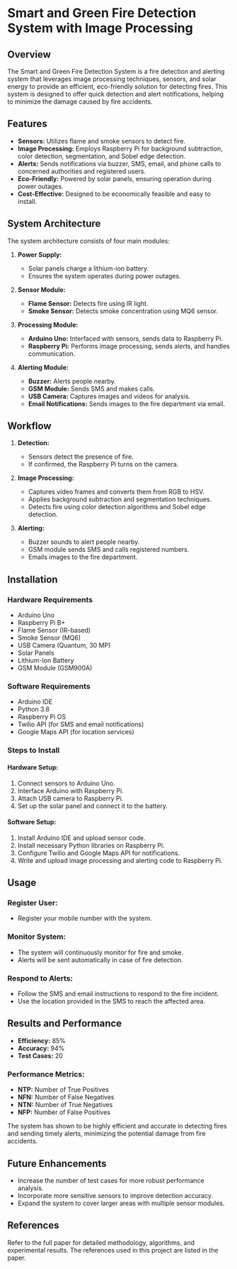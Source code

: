 # Smart and Green Fire Detection System with Image Processing

## Overview
The Smart and Green Fire Detection System is a fire detection and alerting system that leverages image processing techniques, sensors, and solar energy to provide an efficient, eco-friendly solution for detecting fires. This system is designed to offer quick detection and alert notifications, helping to minimize the damage caused by fire accidents.

## Features
- **Sensors:** Utilizes flame and smoke sensors to detect fire.
- **Image Processing:** Employs Raspberry Pi for background subtraction, color detection, segmentation, and Sobel edge detection.
- **Alerts:** Sends notifications via buzzer, SMS, email, and phone calls to concerned authorities and registered users.
- **Eco-Friendly:** Powered by solar panels, ensuring operation during power outages.
- **Cost-Effective:** Designed to be economically feasible and easy to install.

## System Architecture
The system architecture consists of four main modules:

1. **Power Supply:**
   - Solar panels charge a lithium-ion battery.
   - Ensures the system operates during power outages.

2. **Sensor Module:**
   - **Flame Sensor:** Detects fire using IR light.
   - **Smoke Sensor:** Detects smoke concentration using MQ6 sensor.

3. **Processing Module:**
   - **Arduino Uno:** Interfaced with sensors, sends data to Raspberry Pi.
   - **Raspberry Pi:** Performs image processing, sends alerts, and handles communication.

4. **Alerting Module:**
   - **Buzzer:** Alerts people nearby.
   - **GSM Module:** Sends SMS and makes calls.
   - **USB Camera:** Captures images and videos for analysis.
   - **Email Notifications:** Sends images to the fire department via email.

## Workflow

1. **Detection:**
   - Sensors detect the presence of fire.
   - If confirmed, the Raspberry Pi turns on the camera.

2. **Image Processing:**
   - Captures video frames and converts them from RGB to HSV.
   - Applies background subtraction and segmentation techniques.
   - Detects fire using color detection algorithms and Sobel edge detection.

3. **Alerting:**
   - Buzzer sounds to alert people nearby.
   - GSM module sends SMS and calls registered numbers.
   - Emails images to the fire department.

## Installation

### Hardware Requirements
- Arduino Uno
- Raspberry Pi B+
- Flame Sensor (IR-based)
- Smoke Sensor (MQ6)
- USB Camera (Quantum, 30 MP)
- Solar Panels
- Lithium-Ion Battery
- GSM Module (GSM900A)

### Software Requirements
- Arduino IDE
- Python 3.8
- Raspberry Pi OS
- Twilio API (for SMS and email notifications)
- Google Maps API (for location services)

### Steps to Install

#### Hardware Setup:
1. Connect sensors to Arduino Uno.
2. Interface Arduino with Raspberry Pi.
3. Attach USB camera to Raspberry Pi.
4. Set up the solar panel and connect it to the battery.

#### Software Setup:
1. Install Arduino IDE and upload sensor code.
2. Install necessary Python libraries on Raspberry Pi.
3. Configure Twilio and Google Maps API for notifications.
4. Write and upload image processing and alerting code to Raspberry Pi.

## Usage

### Register User:
- Register your mobile number with the system.

### Monitor System:
- The system will continuously monitor for fire and smoke.
- Alerts will be sent automatically in case of fire detection.

### Respond to Alerts:
- Follow the SMS and email instructions to respond to the fire incident.
- Use the location provided in the SMS to reach the affected area.

## Results and Performance
- **Efficiency:** 85%
- **Accuracy:** 94%
- **Test Cases:** 20

### Performance Metrics:
- **NTP:** Number of True Positives
- **NFN:** Number of False Negatives
- **NTN:** Number of True Negatives
- **NFP:** Number of False Positives

The system has shown to be highly efficient and accurate in detecting fires and sending timely alerts, minimizing the potential damage from fire accidents.

## Future Enhancements
- Increase the number of test cases for more robust performance analysis.
- Incorporate more sensitive sensors to improve detection accuracy.
- Expand the system to cover larger areas with multiple sensor modules.

## References
Refer to the full paper for detailed methodology, algorithms, and experimental results. The references used in this project are listed in the paper.
